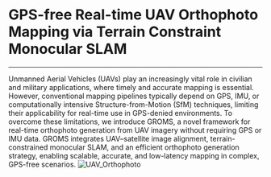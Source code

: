 # GPS-free Real-time UAV Orthophoto Mapping via Terrain Constraint Monocular SLAM
***
Unmanned Aerial Vehicles (UAVs) play an increasingly vital role in civilian and military applications, where timely and accurate mapping is essential. However, conventional mapping pipelines typically depend on GPS, IMU, or computationally intensive Structure-from-Motion (SfM) techniques, limiting their applicability for real-time use in GPS-denied environments.
To overcome these limitations, we introduce GROMS, a novel framework for real-time orthophoto generation from UAV imagery without requiring GPS or IMU data. GROMS integrates UAV–satellite image alignment, terrain-constrained monocular SLAM, and an efficient orthophoto generation strategy, enabling scalable, accurate, and low-latency mapping in complex, GPS-free scenarios.
![UAV_Orthophoto](https://github.com/YFS90/Real-time-orthophoto/blob/main/Img/uav_real-time_orthophoto.png)

